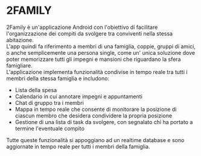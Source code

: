 # 2FAMILY

2Family è un'applicazione Android con l'obiettivo di facilitare l'organizzazione dei compiti da svolgere tra conviventi nella stessa abitazione.  
L'app quindi fa riferimento a membri di una famiglia, coppie, gruppi di amici, o anche semplicemente una persona single, come un' unica soluzione dove poter
memorizzare tutti gli impegni e mansioni che riguardano la sfera famigliare.  
L'applicazione implementa funzionalità condivise in tempo reale tra tutti i membri della stessa famiglia e includono:
- Lista della spesa
- Calendario in cui annotare impegni e appuntamenti
- Chat di gruppo tra i membri
- Mappa in tempo reale che consente di monitorare la posizione di ciascun membro che desidera condividere la propria posizione
- Gestione di una lista di task da svolgere, con segnalato chi ha portato a termine l'eventuale compito 

Tutte queste funzionalità si appoggiano ad un realtime database e sono aggiornate in tempo reale per tutti i membri della famiglia.
